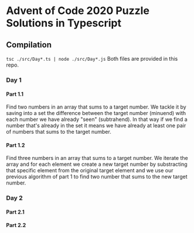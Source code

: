 # Advent of Code 2020 Puzzle Solutions in Typescript

## Compilation

```tsc ./src/Day*.ts | node ./src/Day*.js``` Both files are provided in this repo.

### Day 1

#### Part 1.1

Find two numbers in an array that sums to a target number. We tackle it by saving into a set the difference between the target number (minuend) with each number we have already "seen" (subtrahend). In that way if we find a number that's already in the set it means we have already at least one pair of numbers that sums to the target number.

#### Part 1.2

Find three numbers in an array that sums to a target number. We iterate the array and for each element we create a new target number by substracting that specific element from the original target element and we use our previous algorithm of part 1 to find two number that sums to the new target number.

### Day 2

#### Part 2.1

#### Part 2.2
